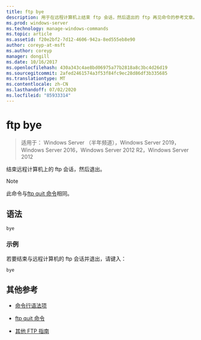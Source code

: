 ```yaml
---
title: ftp bye
description: 用于在远程计算机上结束 ftp 会话，然后退出的 ftp 再见命令的参考文章。
ms.prod: windows-server
ms.technology: manage-windows-commands
ms.topic: article
ms.assetid: f20e2bf2-7d12-4606-942a-8ed555eb8e90
author: coreyp-at-msft
ms.author: coreyp
manager: dongill
ms.date: 10/16/2017
ms.openlocfilehash: 430a343c4ae8bd06975a77b2818a8c3bc4d26d19
ms.sourcegitcommit: 2afed2461574a3f53f84fc9ec28d86df3b335685
ms.translationtype: MT
ms.contentlocale: zh-CN
ms.lasthandoff: 07/02/2020
ms.locfileid: "85933314"
---
```

# <a name="ftp-bye"></a>ftp bye

> 适用于： Windows Server （半年频道），Windows Server 2019，Windows Server 2016，Windows Server 2012 R2，Windows Server 2012

结束远程计算机上的 ftp 会话，然后退出。

> [!NOTE]
> 此命令与[ftp quit 命令](ftp-quit.md)相同。

## <a name="syntax"></a>语法

```
bye
```

### <a name="examples"></a>示例

若要结束与远程计算机的 ftp 会话并退出，请键入：

```
bye
```

## <a name="additional-references"></a>其他参考

- [命令行语法项](command-line-syntax-key.md)

- [ftp quit 命令](ftp-quit.md)

- [其他 FTP 指南](https://docs.microsoft.com/previous-versions/orphan-topics/ws.10/cc756013(v=ws.10))
